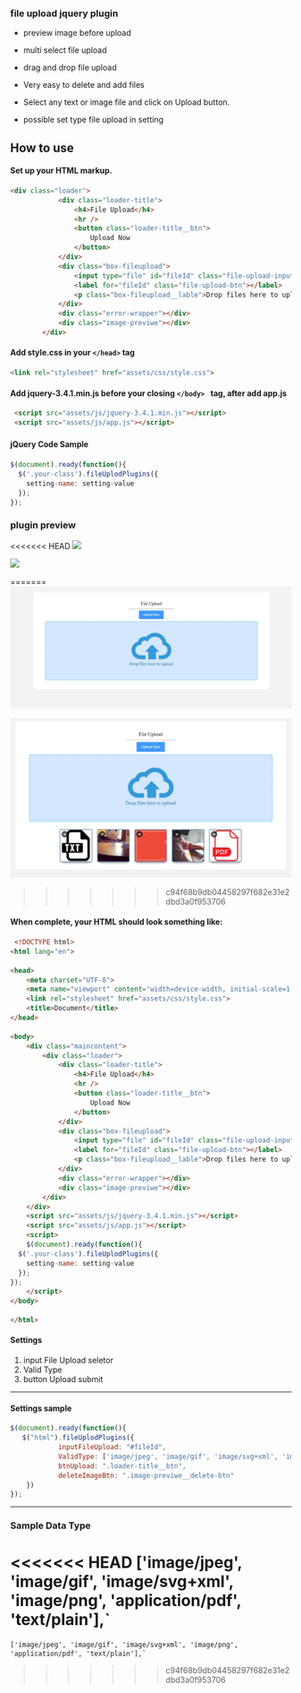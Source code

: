 ### file upload jquery plugin

- preview image before upload

- multi select file upload

- drag and drop file upload

- Very easy to delete and add files

- Select any text or image file and click on Upload button.

- possible set type file upload in setting


How to use
-------------
#### Set up your HTML markup.

```html
<div class="loader">
            <div class="loader-title">
                <h4>File Upload</h4>
                <hr />
                <button class="loader-title__btn">
                    Upload Now
                </button>
            </div>
            <div class="box-fileupload">
                <input type="file" id="fileId" class="file-upload-input" name="files" multiple>
                <label for="fileId" class="file-upload-btn"></label>
                <p class="box-fileupload__lable">Drop files here to upload</p>
            </div>
            <div class="error-wrapper"></div>
            <div class="image-previwe"></div>
        </div>

```


#### Add style.css in your  `</head>` tag
```html
<link rel="stylesheet" href="assets/css/style.css">
```
#### Add jquery-3.4.1.min.js before your closing `</body> ` tag, after add app.js

```html
 <script src="assets/js/jquery-3.4.1.min.js"></script>
 <script src="assets/js/app.js"></script>
```

#### jQuery Code Sample　

```javascript
$(document).ready(function(){
  $('.your-class').fileUplodPlugins({
    setting-name: setting-value
  });
});
```



### plugin preview

<<<<<<< HEAD
![](https://pandao.github.io/editor.md/examples/images/4.jpg)


![](https://pandao.github.io/editor.md/examples/images/4.jpg)

=======
![](https://github.com/novin-front/file-upload-jquery-plugin/blob/master/assets/img/file-screenshot.JPG)


![](https://github.com/novin-front/file-upload-jquery-plugin/blob/master/assets/img/file-screenshot-2.JPG)
>>>>>>> c94f68b9db04458297f682e31e2dbd3a0f953706


#### When complete, your HTML should look something like:

```html
 <!DOCTYPE html>
<html lang="en">

<head>
    <meta charset="UTF-8">
    <meta name="viewport" content="width=device-width, initial-scale=1.0">
    <link rel="stylesheet" href="assets/css/style.css">
    <title>Document</title>
</head>

<body>
    <div class="maincontent">
        <div class="loader">
            <div class="loader-title">
                <h4>File Upload</h4>
                <hr />
                <button class="loader-title__btn">
                    Upload Now
                </button>
            </div>
            <div class="box-fileupload">
                <input type="file" id="fileId" class="file-upload-input" name="files" multiple>
                <label for="fileId" class="file-upload-btn"></label>
                <p class="box-fileupload__lable">Drop files here to upload</p>
            </div>
            <div class="error-wrapper"></div>
            <div class="image-previwe"></div>
        </div>
    </div>
    <script src="assets/js/jquery-3.4.1.min.js"></script>
    <script src="assets/js/app.js"></script>
    <script>
	$(document).ready(function(){
  $('.your-class').fileUplodPlugins({
    setting-name: setting-value
  });
});
    </script>
</body>

</html>
```

#### Settings
                
1. input File Upload seletor
2. Valid Type
3. button Upload submit
                
----
#### Settings sample

```javascript
$(document).ready(function(){
   $("html").fileUplodPlugins({
            inputFileUpload: "#fileId",
            ValidType: ['image/jpeg', 'image/gif', 'image/svg+xml', 'image/png','application/pdf', 'text/plain'],
            btnUpload: ".loader-title__btn",
            deleteImageBtn: ".image-previwe__delete-btn"
    })
});
```
----
### Sample Data Type
<<<<<<< HEAD
    ['image/jpeg', 'image/gif', 'image/svg+xml', 'image/png', 'application/pdf', 'text/plain'],`
=======
    ['image/jpeg', 'image/gif', 'image/svg+xml', 'image/png', 'application/pdf', 'text/plain'],`
>>>>>>> c94f68b9db04458297f682e31e2dbd3a0f953706
